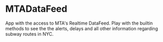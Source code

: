 # MTADataFeed

App with the access to MTA's Realtime DataFeed. Play with the builtin methods to see the the alerts, delays and all
other information regarding subway routes in NYC.
